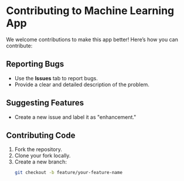 # Contributing to Machine Learning App

We welcome contributions to make this app better! Here’s how you can contribute:

## Reporting Bugs
- Use the **Issues** tab to report bugs.
- Provide a clear and detailed description of the problem.

## Suggesting Features
- Create a new issue and label it as "enhancement."

## Contributing Code
1. Fork the repository.
2. Clone your fork locally.
3. Create a new branch:
   ```bash
   git checkout -b feature/your-feature-name
